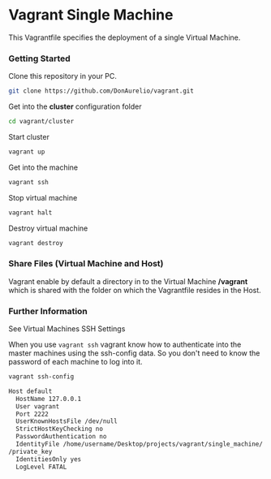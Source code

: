 # Vagrant Single Machine

This Vagrantfile specifies the deployment of a single Virtual Machine.

### Getting Started

Clone this repository in your PC.

```sh
git clone https://github.com/DonAurelio/vagrant.git
```

Get into the **cluster** configuration folder

```sh
cd vagrant/cluster
```

Start cluster

```sh
vagrant up
```

Get into the machine

```sh
vagrant ssh
```

Stop virtual machine

```sh
vagrant halt
```

Destroy virtual machine

```sh
vagrant destroy
```

### Share Files (Virtual Machine and Host)

Vagrant enable by default a directory in to the Virtual Machine **/vagrant** which is shared with the folder on which the Vagrantfile resides in the Host.

### Further Information

See Virtual Machines SSH Settings

When you use ``vagrant ssh`` vagrant know how to authenticate into the master machines using the ssh-config data. So you don't need to know the password of each machine to log into it. 

```sh
vagrant ssh-config
```

```sh
Host default                                                                                             
  HostName 127.0.0.1                                                                                     
  User vagrant                                                                                           
  Port 2222                                                                                              
  UserKnownHostsFile /dev/null                                                                           
  StrictHostKeyChecking no                                                                               
  PasswordAuthentication no                                                                              
  IdentityFile /home/username/Desktop/projects/vagrant/single_machine/.vagrant/machines/default/virtualbox
/private_key                                                                                             
  IdentitiesOnly yes                                                                                     
  LogLevel FATAL  
```



